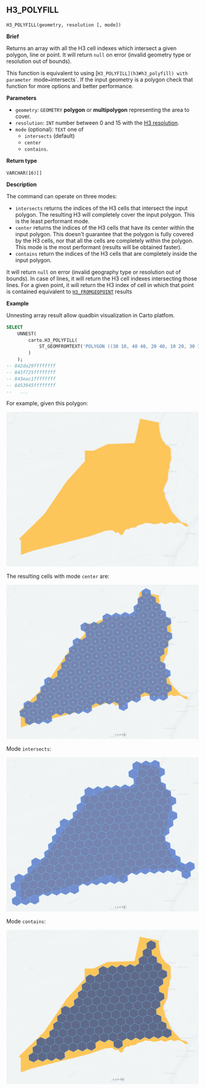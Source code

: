 ## H3_POLYFILL

```sql:signature
H3_POLYFILL(geometry, resolution [, mode])
```
**Brief**

Returns an array with all the H3 cell indexes which intersect a given polygon, line or point. It will return `null` on error (invalid geometry type or resolution out of bounds).

This function is equivalent to using [`H3_POLYFILL](h3#h3_polyfill) with parameter `mode` = `intersects`. If the input geometry is a polygon check that function for more options and better performance.

**Parameters**

* `geometry`: `GEOMETRY` **polygon** or **multipolygon** representing the area to cover.
* `resolution`: `INT` number between 0 and 15 with the [H3 resolution](https://h3geo.org/docs/core-library/restable).
* `mode` (optional): `TEXT` one of
    * `intersects` (default)
    * `center`
    * `contains`.

**Return type**

`VARCHAR(16)[]`


**Description**

The command can operate on three modes:

* `intersects` returns the indices of the H3 cells that intersect the input polygon. The resulting H3 will completely cover the input polygon. This is the least performant mode.
* `center` returns the indices of the H3 cells that have its center within the input polygon. This doesn't guarantee that the polygon is fully covered by the H3 cells, nor that all the cells are completely within the polygon. This mode is the most performant (results will be obtained faster).
* `contains` return the indices of the H3 cells that are completely inside the input polygon.

It will return `null` on error (invalid geography type or resolution out of bounds). In case of lines, it will return the H3 cell indexes intersecting those lines. For a given point, it will return the H3 index of cell in which that point is contained equivalent to [`H3_FROMGEOPOINT`](h3#h3_fromgeopoint) results


**Example**

Unnesting array result allow quadbin visualization in Carto platfom.
```sql
SELECT 
    UNNEST(
        carto.H3_POLYFILL(
            ST_GEOMFROMTEXT('POLYGON ((30 10, 40 40, 20 40, 10 20, 30 10))'), 4
        )
    );
-- 842da29ffffffff
-- 843f725ffffffff
-- 843eac1ffffffff
-- 8453945ffffffff
--   ...
```

For example, given this polygon:

![polygon](./images/H3_POLYFILL_MODE_01_polygon.png)

The resulting cells with mode `center` are:

![polygon](./images/H3_POLYFILL_MODE_02_center.png)

Mode `intersects`:

![polygon](./images/H3_POLYFILL_MODE_03_intersects.png)

Mode `contains`:

![polygon](./images/H3_POLYFILL_MODE_04_contains.png)
